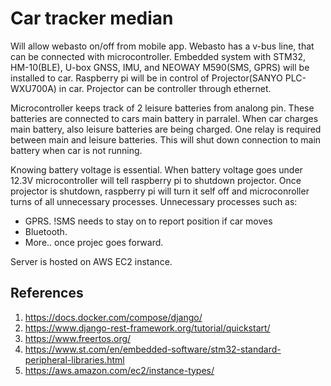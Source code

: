 # Car tracker median

Will allow webasto on/off from mobile app. Webasto has a v-bus line, that can be connected with microcontroller.
Embedded system with STM32, HM-10(BLE), U-box GNSS, IMU, and NEOWAY M590(SMS, GPRS) will be installed to car.
Raspberry pi will be in control of Projector(SANYO PLC-WXU700A) in car. Projector can be controller through ethernet.

Microcontroller keeps track of 2 leisure batteries from analong pin. These batteries are connected to cars main battery in parralel. 
When car charges main battery, also leisure batteries are being charged. One relay is required between main and leisure batteries.
This will shut down connection to main battery when car is not running.

Knowing battery voltage is essential. When battery voltage goes under 12.3V microcontroller will tell raspberry pi to shutdown projector. Once projector is shutdown, raspberry pi will turn it self off and microconroller turns of all unnecessary processes. 
Unnecessary processes such as:
- GPRS. !SMS needs to stay on to report position if car moves
- Bluetooth.
- More.. once projec goes forward.

Server is hosted on AWS EC2 instance.

## References
1. https://docs.docker.com/compose/django/
2. https://www.django-rest-framework.org/tutorial/quickstart/
3. https://www.freertos.org/
4. https://www.st.com/en/embedded-software/stm32-standard-peripheral-libraries.html
5. https://aws.amazon.com/ec2/instance-types/